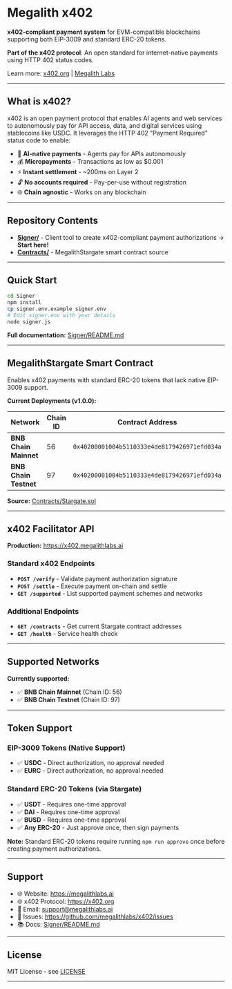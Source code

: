 # Megalith x402

**x402-compliant payment system** for EVM-compatible blockchains supporting both EIP-3009 and standard ERC-20 tokens.

**Part of the x402 protocol**: An open standard for internet-native payments using HTTP 402 status codes.

Learn more: [x402.org](https://x402.org) | [Megalith Labs](https://megalithlabs.ai)

---

## What is x402?

x402 is an open payment protocol that enables AI agents and web services to autonomously pay for API access, data, and digital services using stablecoins like USDC. It leverages the HTTP 402 "Payment Required" status code to enable:

- 🤖 **AI-native payments** - Agents pay for APIs autonomously
- 💰 **Micropayments** - Transactions as low as $0.001
- ⚡ **Instant settlement** - ~200ms on Layer 2
- 🔓 **No accounts required** - Pay-per-use without registration
- 🌐 **Chain agnostic** - Works on any blockchain

---

## Repository Contents

- **[Signer/](Signer/)** - Client tool to create x402-compliant payment authorizations → **Start here!**
- **[Contracts/](Contracts/)** - MegalithStargate smart contract source

---

## Quick Start

```bash
cd Signer
npm install
cp signer.env.example signer.env
# Edit signer.env with your details
node signer.js
```

**Full documentation:** [Signer/README.md](Signer/README.md)

---

## MegalithStargate Smart Contract

Enables x402 payments with standard ERC-20 tokens that lack native EIP-3009 support.

**Current Deployments (v1.0.0):**

| Network | Chain ID | Contract Address |
|---------|----------|------------------|
| **BNB Chain Mainnet** | 56 | `0x40200001004b5110333e4de8179426971efd034a` |
| **BNB Chain Testnet** | 97 | `0x40200001004b5110333e4de8179426971efd034a` |

**Source:** [Contracts/Stargate.sol](Contracts/Stargate.sol)

---

## x402 Facilitator API

**Production:** https://x402.megalithlabs.ai

### Standard x402 Endpoints

- **`POST /verify`** - Validate payment authorization signature
- **`POST /settle`** - Execute payment on-chain and settle
- **`GET /supported`** - List supported payment schemes and networks

### Additional Endpoints

- **`GET /contracts`** - Get current Stargate contract addresses
- **`GET /health`** - Service health check

---

## Supported Networks

**Currently supported:**
- ✅ **BNB Chain Mainnet** (Chain ID: 56)
- ✅ **BNB Chain Testnet** (Chain ID: 97)

---

## Token Support

### EIP-3009 Tokens (Native Support)
- ✅ **USDC** - Direct authorization, no approval needed
- ✅ **EURC** - Direct authorization, no approval needed

### Standard ERC-20 Tokens (via Stargate)
- ✅ **USDT** - Requires one-time approval
- ✅ **DAI** - Requires one-time approval
- ✅ **BUSD** - Requires one-time approval
- ✅ **Any ERC-20** - Just approve once, then sign payments

**Note:** Standard ERC-20 tokens require running `npm run approve` once before creating payment authorizations.

---

## Support

- 🌐 Website: https://megalithlabs.ai
- 🌐 x402 Protocol: https://x402.org
- 📧 Email: support@megalithlabs.ai
- 🐛 Issues: https://github.com/megalithlabs/x402/issues
- 📚 Docs: [Signer/README.md](Signer/README.md)

---

## License

MIT License - see [LICENSE](LICENSE)

---